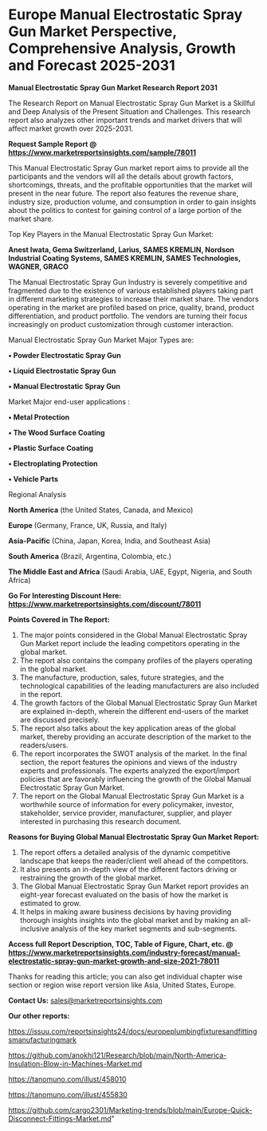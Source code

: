 # Europe Manual Electrostatic Spray Gun Market Perspective, Comprehensive Analysis, Growth and Forecast 2025-2031

<strong>Manual Electrostatic Spray Gun Market Research Report 2031</strong>

The Research Report on Manual Electrostatic Spray Gun Market is a Skillful and Deep Analysis of the Present Situation and Challenges. This research report also analyzes other important trends and market drivers that will affect market growth over 2025-2031.

<strong>Request Sample Report @ <a href=https://www.marketreportsinsights.com/sample/78011>https://www.marketreportsinsights.com/sample/78011</a></strong>

This Manual Electrostatic Spray Gun market report aims to provide all the participants and the vendors will all the details about growth factors, shortcomings, threats, and the profitable opportunities that the market will present in the near future. The report also features the revenue share, industry size, production volume, and consumption in order to gain insights about the politics to contest for gaining control of a large portion of the market share.

Top Key Players in the Manual Electrostatic Spray Gun Market:

<strong>Anest Iwata, Gema Switzerland, Larius, SAMES KREMLIN, Nordson Industrial Coating Systems, SAMES KREMLIN, SAMES Technologies, WAGNER, GRACO</strong>

The Manual Electrostatic Spray Gun Industry is severely competitive and fragmented due to the existence of various established players taking part in different marketing strategies to increase their market share. The vendors operating in the market are profiled based on price, quality, brand, product differentiation, and product portfolio. The vendors are turning their focus increasingly on product customization through customer interaction.

Manual Electrostatic Spray Gun Market Major Types are:

<strong>• Powder Electrostatic Spray Gun

• Liquid Electrostatic Spray Gun

• Manual Electrostatic Spray Gun</strong>

Market Major end-user applications :

<strong>• Metal Protection

• The Wood Surface Coating

• Plastic Surface Coating

• Electroplating Protection

• Vehicle Parts</strong>

Regional Analysis

</u><strong><b>North America</b></strong> (the United States, Canada, and Mexico)

<strong><b>Europe </b></strong>(Germany, France, UK, Russia, and Italy)

<strong><b>Asia-Pacific</b></strong> (China, Japan, Korea, India, and Southeast Asia)

<strong><b>South America</b></strong> (Brazil, Argentina, Colombia, etc.)

<strong><b>The Middle East and Africa</b></strong> (Saudi Arabia, UAE, Egypt, Nigeria, and South Africa)

<strong>Go For Interesting Discount Here: <a href=https://www.marketreportsinsights.com/discount/78011>https://www.marketreportsinsights.com/discount/78011</a></strong>

<strong>Points Covered in The Report:</strong>
<ol>
  <li>The major points considered in the Global Manual Electrostatic Spray Gun Market report include the leading competitors operating in the global market.</li>
  <li>The report also contains the company profiles of the players operating in the global market.</li>
  <li>The manufacture, production, sales, future strategies, and the technological capabilities of the leading manufacturers are also included in the report.</li>
  <li>The growth factors of the Global Manual Electrostatic Spray Gun Market are explained in-depth, wherein the different end-users of the market are discussed precisely.</li>
  <li>The report also talks about the key application areas of the global market, thereby providing an accurate description of the market to the readers/users.</li>
  <li>The report incorporates the SWOT analysis of the market. In the final section, the report features the opinions and views of the industry experts and professionals. The experts analyzed the export/import policies that are favorably influencing the growth of the Global Manual Electrostatic Spray Gun Market.</li>
  <li>The report on the Global Manual Electrostatic Spray Gun Market is a worthwhile source of information for every policymaker, investor, stakeholder, service provider, manufacturer, supplier, and player interested in purchasing this research document.</li>
</ol>
<strong>Reasons for Buying Global Manual Electrostatic Spray Gun Market Report:</strong>

<ol>
  <li>The report offers a detailed analysis of the dynamic competitive landscape that keeps the reader/client well ahead of the competitors.</li>
  <li>It also presents an in-depth view of the different factors driving or restraining the growth of the global market.</li>
  <li>The Global Manual Electrostatic Spray Gun Market report provides an eight-year forecast evaluated on the basis of how the market is estimated to grow.</li>
  <li>It helps in making aware business decisions by having providing thorough insights insights into the global market and by making an all-inclusive analysis of the key market segments and sub-segments.</li>
</ol>
<strong>Access full Report Description, TOC, Table of Figure, Chart, etc. @ <a href=https://www.marketreportsinsights.com/industry-forecast/manual-electrostatic-spray-gun-market-growth-and-size-2021-78011>https://www.marketreportsinsights.com/industry-forecast/manual-electrostatic-spray-gun-market-growth-and-size-2021-78011</a></strong>


Thanks for reading this article; you can also get individual chapter wise section or region wise report version like Asia, United States, Europe.

<strong>Contact Us:</strong>
sales@marketreportsinsights.com

<strong>Our other reports:</strong>

<a href=https://issuu.com/reportsinsights24/docs/europeplumbingfixturesandfittingsmanufacturingmark>https://issuu.com/reportsinsights24/docs/europeplumbingfixturesandfittingsmanufacturingmark</a>

<a href=https://github.com/anokhi121/Research/blob/main/North-America-Insulation-Blow-in-Machines-Market.md>https://github.com/anokhi121/Research/blob/main/North-America-Insulation-Blow-in-Machines-Market.md</a>

<a href=https://tanomuno.com/illust/458010>https://tanomuno.com/illust/458010</a>

<a href=https://tanomuno.com/illust/455830>https://tanomuno.com/illust/455830</a>

<a href=https://github.com/cargo2301/Marketing-trends/blob/main/Europe-Quick-Disconnect-Fittings-Market.md>https://github.com/cargo2301/Marketing-trends/blob/main/Europe-Quick-Disconnect-Fittings-Market.md</a>"

